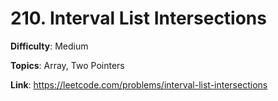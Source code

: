 # 210. Interval List Intersections

**Difficulty**: Medium

**Topics**: Array, Two Pointers

**Link**: https://leetcode.com/problems/interval-list-intersections
